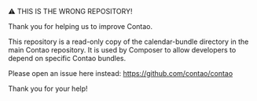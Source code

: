 ⚠ THIS IS THE WRONG REPOSITORY!

Thank you for helping us to improve Contao.

This repository is a read-only copy of the calendar-bundle directory in the main Contao repository. It is used by Composer to allow developers to depend on specific Contao bundles.

Please open an issue here instead: https://github.com/contao/contao

Thank you for your help!
